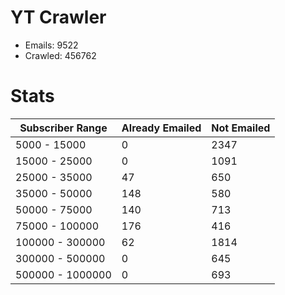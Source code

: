 # YT Crawler
- Emails: 9522
- Crawled: 456762

# Stats
| Subscriber Range  | Already Emailed | Not Emailed |
|-------|-------|-------|
| 5000 - 15000 | 0 | 2347 |
| 15000 - 25000 | 0 | 1091 |
| 25000 - 35000 | 47 | 650 |
| 35000 - 50000 | 148 | 580 |
| 50000 - 75000 | 140 | 713 |
| 75000 - 100000 | 176 | 416 |
| 100000 - 300000 | 62 | 1814 |
| 300000 - 500000 | 0 | 645 |
| 500000 - 1000000 | 0 | 693 |
